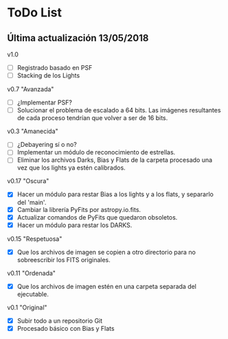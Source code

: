 # ToDo List
## Última actualización 13/05/2018

v1.0
- [ ] Registrado basado en PSF
- [ ] Stacking de los Lights

v0.7 "Avanzada"
- [ ] ¿Implementar PSF?
- [ ] Solucionar el problema de escalado a 64 bits. Las imágenes resultantes de cada proceso tendrían que volver a ser de 16 bits.

v0.3 "Amanecida"
- [ ] ¿Debayering sí o no?
- [ ] Implementar un módulo de reconocimiento de estrellas.
- [ ] Eliminar los archivos Darks, Bias y Flats de la carpeta procesado una vez que los lights ya estén calibrados.

v0.17 "Oscura"
- [x] Hacer un módulo para restar Bias a los lights y a los flats, y separarlo del 'main'.
- [x] Cambiar la librería PyFits por astropy.io.fits.
- [x] Actualizar comandos de PyFits que quedaron obsoletos.
- [x] Hacer un módulo para restar los DARKS.

v0.15 "Respetuosa"
- [x] Que los archivos de imagen se copien a otro directorio para no sobreescribir los FITS originales.

v0.11 "Ordenada"
- [x] Que los archivos de imagen estén en una carpeta separada del ejecutable.

v0.1 "Original"
- [x] Subir todo a un repositorio Git
- [x] Procesado básico con Bias y Flats
